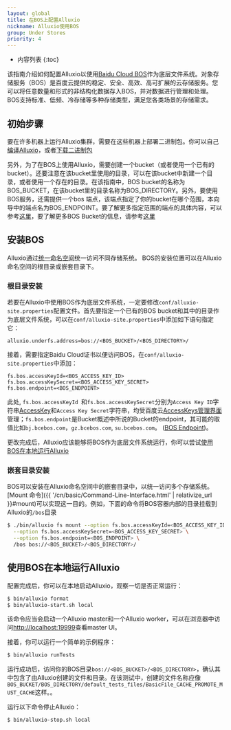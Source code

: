 ```yaml
---
layout: global
title: 在BOS上配置Alluxio
nickname: Alluxio使用BOS
group: Under Stores
priority: 4
---
```


* 内容列表
{:toc}

该指南介绍如何配置Alluxio以使用[Baidu Cloud BOS](https://cloud.baidu.com/product/bos.html)作为底层文件系统。对象存储服务（BOS）是百度云提供的稳定、安全、高效、高可扩展的云存储服务。您可以将任意数量和形式的非结构化数据存入BOS，并对数据进行管理和处理。BOS支持标准、低频、冷存储等多种存储类型，满足您各类场景的存储需求。

## 初始步骤

要在许多机器上运行Alluxio集群，需要在这些机器上部署二进制包。你可以自己[编译Alluxio](Building-Alluxio-From-Source.html)，或者[下载二进制包](Running-Alluxio-Locally.html)

另外，为了在BOS上使用Alluxio，需要创建一个bucket（或者使用一个已有的bucket）。还要注意在该bucket里使用的目录，可以在该bucket中新建一个目录，或者使用一个存在的目录。在该指南中，BOS bucket的名称为BOS_BUCKET，在该bucket里的目录名称为BOS_DIRECTORY。另外，要使用BOS服务，还需提供一个bos 端点，该端点指定了你的bucket在哪个范围，本向导中的端点名为BOS_ENDPOINT。要了解更多指定范围的端点的具体内容，可以参考[这里](https://cloud.baidu.com/doc/Reference/Regions.html)，要了解更多BOS Bucket的信息，请参考[这里](https://cloud.baidu.com/doc/BOS/GettingStarted-new.html)

## 安装BOS

Alluxio通过[统一命名空间](Unified-and-Transparent-Namespace.html)统一访问不同存储系统。 BOS的安装位置可以在Alluxio命名空间的根目录或嵌套目录下。

### 根目录安装

若要在Alluxio中使用BOS作为底层文件系统，一定要修改`conf/alluxio-site.properties`配置文件。首先要指定一个已有的BOS bucket和其中的目录作为底层文件系统，可以在`conf/alluxio-site.properties`中添加如下语句指定它：

```
alluxio.underfs.address=bos://<BOS_BUCKET>/<BOS_DIRECTORY>/
```

接着，需要指定Baidu Cloud证书以便访问BOS，在`conf/alluxio-site.properties`中添加：

```
fs.bos.accessKeyId=<BOS_ACCESS_KEY_ID>
fs.bos.accessKeySecret=<BOS_ACCESS_KEY_SECRET>
fs.bos.endpoint=<BOS_ENDPOINT>
```

此处, `fs.bos.accessKeyId `和`fs.bos.accessKeySecret`分别为`Access Key ID`字符串[AccessKey](https://cloud.baidu.com/doc/Reference/GetAKSK.html)和`Access Key Secret`字符串，均受百度云[AccessKeys管理界面](https://console.bce.baidu.com/iam/#/iam/accesslist)管理；`fs.bos.endpoint`是Bucket概述中所说的Bucket的endpoint，其可能的取值比如`bj.bcebos.com`，`gz.bcebos.com`, `su.bcebos.com`。
([BOS Endpoint](https://cloud.baidu.com/doc/BOS/GettingStarted-new.html))。

更改完成后，Alluxio应该能够将BOS作为底层文件系统运行，你可以尝试[使用BOS在本地运行Alluxio](#使用bos在本地运行alluxio)

### 嵌套目录安装

BOS可以安装在Alluxio命名空间中的嵌套目录中，以统一访问多个存储系统。 
[Mount 命令]({{ '/cn/basic/Command-Line-Interface.html' | relativize_url }}#mount)可以实现这一目的。例如，下面的命令将BOS容器内部的目录挂载到Alluxio的`/bos`目录

```bash 
$ ./bin/alluxio fs mount --option fs.bos.accessKeyId=<BOS_ACCESS_KEY_ID> \
  --option fs.bos.accessKeySecret=<BOS_ACCESS_KEY_SECRET> \
  --option fs.bos.endpoint=<BOS_ENDPOINT> \
  /bos bos://<BOS_BUCKET>/<BOS_DIRECTORY>/
```

## 使用BOS在本地运行Alluxio

配置完成后，你可以在本地启动Alluxio，观察一切是否正常运行：

```bash
$ bin/alluxio format
$ bin/alluxio-start.sh local
```

该命令应当会启动一个Alluxio master和一个Alluxio worker，可以在浏览器中访问[http://localhost:19999](http://localhost:19999)查看master UI。

接着，你可以运行一个简单的示例程序：

```bash
$ bin/alluxio runTests
```

运行成功后，访问你的BOS目录`bos://<BOS_BUCKET>/<BOS_DIRECTORY>`，确认其中包含了由Alluxio创建的文件和目录。在该测试中，创建的文件名称应像`BOS_BUCKET/BOS_DIRECTORY/default_tests_files/BasicFile_CACHE_PROMOTE_MUST_CACHE`这样。。

运行以下命令停止Alluxio：

```bash
$ bin/alluxio-stop.sh local
```

